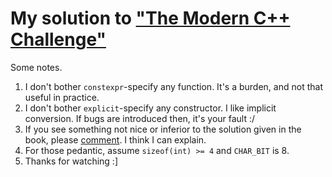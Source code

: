 # My solution to ["The Modern C++ Challenge"][1]

Some notes.
1. I don't bother `constexpr`-specify any function. It's a burden, and not that useful in practice.
1. I don't bother `explicit`-specify any constructor. I like implicit conversion. If bugs are introduced then, it's your fault :/
1. If you see something not nice or inferior to the solution given in the book, please [comment][2]. I think I can explain.
1. For those pedantic, assume `sizeof(int) >= 4` and `CHAR_BIT` is 8.
1. Thanks for watching :]

[1]: http://scottmeyers.blogspot.com/2018/06/interesting-book-modern-c-challenge.html
[2]: https://github.com/Lingxi-Li/Modern_CPP_Challenge_Solution/issues/new
